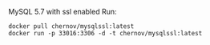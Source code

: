 MySQL 5.7 with ssl enabled
Run:
```
docker pull chernov/mysqlssl:latest
docker run -p 33016:3306 -d -t chernov/mysqlssl:latest
```
